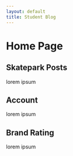 ```yaml
---
layout: default
title: Student Blog
---
```


# Home Page

<div class="card-container">
    <div class="card" id="review">
        <h2>Skatepark Posts</h2>
        <p>lorem ipsum</p>
    </div>
    <div class="card" id="acc">
        <h2>Account</h2>
        <p>lorem ipsum</p>
    </div>
    <div class="card" id="brand">
        <h2>Brand Rating</h2>
        <p>lorem ipsum</p>
    </div>
</div>

<script>
    const Div1 = document.getElementById("review");
    const Div2 = document.getElementById("acc");
    const Div3 = document.getElementById("brand");
    
    Div1.addEventListener("click", function() {
        const url = "{{site.baseurl}}/posts"; 
        window.location.href = url;
    });
    Div2.addEventListener("click", function() {
        const url2 = "{{site.baseurl}}/account"; 
        window.location.href = url2;
    });
    Div3.addEventListener("click", function() {
        const url3 = "{{site.baseurl}}/brand"; 
        window.location.href = url3;
    });
</script>